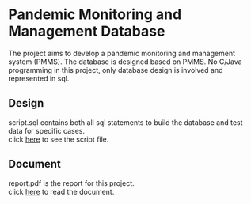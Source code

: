 # Pandemic Monitoring and Management Database

The project aims to develop a pandemic monitoring and management system (PMMS).  The database is designed based on PMMS. No C/Java programming in this project, only database design is involved and represented in sql. 

## Design
script.sql contains both all sql statements to build the database and test data for specific cases.  
click [here](./script.sql) to see the script file.

## Document
report.pdf is the report for this project.  
click [here](./report.pdf) to read the document.

